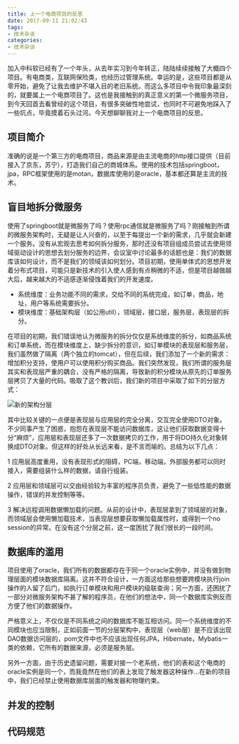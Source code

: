 ```yaml
---
title: 上一个电商项目的反思
date: 2017-09-11 21:02:43
tags:
- 技术杂谈
categories:
- 技术杂谈
---
```


加入中科软已经有了一个年头，从去年实习到今年转正，陆陆续续接触了大概四个项目。有电商类，互联网保险类，也经历过管理系统。幸运的是，这些项目都是从零开始，避免了让我去维护不堪入目的老旧系统。而这么多项目中令我印象最深刻的，就要属上一个电商项目了。这也是我接触到的真正意义的第一个微服务项目，到今天回首去看曾经的这个项目，有很多突破性地尝试，也同时不可避免地踩入了一些坑点，毕竟摸着石头过河。今天想聊聊我对上一个电商项目的反思。

## 项目简介

准确的说是一个第三方的电商项目，商品来源是由主流电商的http接口提供（目前接入了京东，苏宁），打造我们自己的商城体系。使用的技术包括springboot，jpa，RPC框架使用的是motan，数据库使用的是oracle，基本都还算是主流的技术。

## 盲目地拆分微服务

使用了springboot就是微服务了吗？使用rpc通信就是微服务了吗？刚接触到所谓的微服务架构时，无疑是让人兴奋的，以至于每提出一个新的需求，几乎就会新建一个服务。没有从宏观去思考如何拆分服务，那时还没有项目组成员尝试去使用领域驱动设计的思想去划分服务的边界，会议室中讨论最多的话题也是：我们的数据库该如何设计，而不是我们的领域该如何划分。项目初期，使用单体式的思想开发着分布式项目，可能只是新技术的引入使人感到有点稍微的不适，但是项目越做越大后，越来越大的不适感逐渐侵蚀着我们的开发速度。

- 系统维度：业务功能不同的需求，交给不同的系统完成，如订单，商品，地址，用户等系统需要拆分。
- 模块维度：基础架构层（如公用util），领域层，接口层，服务层，表现层的拆分。

在项目的初期，我们错误地认为微服务的拆分仅仅是系统维度的拆分，如商品系统和订单系统，而在模块维度上，缺少拆分的意识，如订单模块的表现层和服务层，我们虽然做了隔离（两个独立的tomcat），但在后续，我们添加了一个新的需求：增加积分支持，使用户可以使用积分购买商品。我们突然发现，我们所谓的服务层其实和表现层严重的耦合，没有严格的隔离，导致新的积分模块从原先的订单服务层拷贝了大量的代码。吸取了这个教训后，我们新的项目中采取了如下的分层方式：

![新的架构分层](http://ov0zuistv.bkt.clouddn.com/52029421305_2.gif)

其中比较关键的一点便是表现层与应用层的完全分离，交互完全使用DTO对象。不少同事产生了困惑，抱怨在表现层不能访问数据库，这让他们获取数据变得十分“麻烦”，应用层和表现层还多了一次数据拷贝的工作，用于将DO持久化对象转换成DTO对象。但这样的好处从长远来看，是不言而喻的。总结为以下几点：

1 应用层高度重用，没有表现形式的阻碍，PC端，移动端，外部服务都可以同时接入，需要组装什么样的数据，请自行组装。

2 应用层和领域层可以交由经验较为丰富的程序员负责，避免了一些低性能的数据操作，错误的并发控制等等。

3 解决远程调用数据懒加载的问题。从前的设计中，表现层拿到了领域层的对象，而领域层会使用懒加载技术，当表现层想要获取懒加载属性时，或得到一个no session的异常。在没有这个分层之前，这一度困扰了我们很长的一段时间。

## 数据库的滥用

项目使用了oracle，我们所有的数据都存在于同一个oracle实例中，并没有做到物理层面的模块数据库隔离。这并不符合设计，一方面这给那些想要跨模块执行join操作的人留了后门，如执行订单模块和用户模块的级联查询；另一方面，还困扰了一部分对微服务架构不甚了解的程序员，在他们的想法中，同一个数据库实例反而方便了他们的数据操作。

严格意义上，不仅仅是不同系统之间的数据库不能互相访问。同一个系统维度的不同模块也应当限制，正如前面一节的分层架构中，表现层（web层）是不应该出现DAO数据访问层的，pom文件中也不应该出现任何JPA，Hibernate，Mybatis一类的依赖，它所有的数据来源，必须是服务层。

另外一方面，由于历史遗留问题，需要对接一个老系统，他们的表和这个电商的oracle实例是同一个，而我竟然在他们的表上发现了触发器这种操作...在新的项目中，我们已经禁止使用数据库层面的触发器和物理约束。

## 并发的控制



## 代码规范

